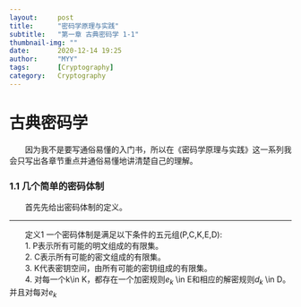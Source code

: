 ```yaml
---
layout:     post
title:      "密码学原理与实践"
subtitle:   "第一章 古典密码学 1-1"
thumbnail-img: ""
date:       2020-12-14 19:25
author:     "MYY"
tags: 		[Cryptography]
category:   Cryptography
---
```

# 古典密码学  

&emsp;&emsp;因为我不是要写通俗易懂的入门书，所以在《密码学原理与实践》这一系列我会只写出各章节重点并通俗易懂地讲清楚自己的理解。

### 1.1 几个简单的密码体制  
  
&emsp;&emsp;首先先给出密码体制的定义。

*******
&emsp;&emsp;定义1  一个密码体制是满足以下条件的五元组(P,C,K,E,D):   
&emsp;&emsp;1. P表示所有可能的明文组成的有限集。   
&emsp;&emsp;2. C表示所有可能的密文组成的有限集。   
&emsp;&emsp;3. K代表密钥空间，由所有可能的密钥组成的有限集。   
&emsp;&emsp;4. 对每一个k\in K，都存在一个加密规则$e_k$ \in E和相应的解密规则$d_k$ \in D。并且对每对$e_k$



